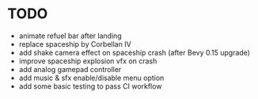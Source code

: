 TODO
====

* animate refuel bar after landing
* replace spaceship by Corbellan IV
* add shake camera effect on spaceship crash (after Bevy 0.15 upgrade)
* improve spaceship explosion vfx on crash
* add analog gamepad controller
* add music & sfx enable/disable menu option
* add some basic testing to pass CI workflow
